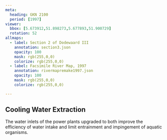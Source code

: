 ```yaml
---
meta:
  heading: GKN 2100
  period: [1997]
viewer:
  bbox: [5.673912,51.898273,5.677893,51.900729]
  rotation: 52
allmaps:
  - label: Section 2 of Dodewaard III
    annotation: section3.json
    opacity: 100
    mask: rgb(255,0,0)
    colorize: rgb(255,0,0)
  - label: Facsimile River Map, 1997
    annotation: rivermapremake1997.json
    opacity: 100
    mask: rgb(255,0,0)
    colorize: rgb(255,0,0)

---
```


## Cooling Water Extraction

The water inlets of the power plants upgraded to both improve the efficiency of water intake and limit entrainment and impingement of aquatic organisms.
